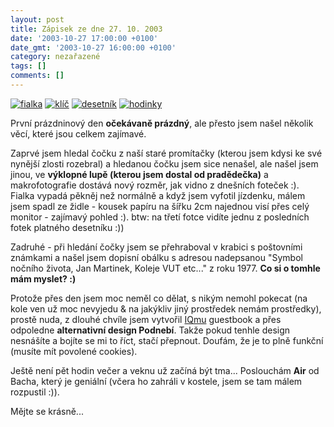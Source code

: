 ```yaml
---
layout: post
title: Zápisek ze dne 27. 10. 2003
date: '2003-10-27 17:00:00 +0100'
date_gmt: '2003-10-27 16:00:00 +0100'
category: nezařazené
tags: []
comments: []
---
```

<div >  <a href="%base_url%/assets/old-images/fialka.jpg"><img alt="fialka" src="%base_url%/assets/old-images/fialka.jpg"></a>  <a href="%base_url%/assets/old-images/klic.jpg"><img alt="klíč" src="%base_url%/assets/old-images/klic.jpg"></a>  <a href="%base_url%/assets/old-images/desetnik.jpg"><img alt="desetník" src="%base_url%/assets/old-images/desetnik.jpg"></a>  <a href="%base_url%/assets/old-images/hodinky.jpg"><img alt="hodinky" src="%base_url%/assets/old-images/hodinky.jpg"></a>  </div>
<p>První prázdninový den <strong>očekávaně prázdný</strong>, ale přesto jsem našel několik věcí, které  jsou celkem zajímavé.</p>
<p>Zaprvé jsem hledal čočku z naší staré promítačky (kterou jsem kdysi ke své nynější zlosti  rozebral) a hledanou čočku jsem sice nenašel, ale našel jsem jinou, ve <strong>výklopné lupě (kterou  jsem dostal od pradědečka)</strong> a makrofotografie dostává nový rozměr, jak vidno z dnešních foteček :).  Fialka vypadá pěkněj než normálně a když jsem vyfotil jízdenku, málem jsem spadl ze židle - kousek  papíru na šířku 2cm najednou visí přes celý monitor - zajímavý pohled :). btw: na třetí fotce vidíte  jednu z posledních fotek platného desetníku :))</p>
<p>Zadruhé - při hledání čočky jsem se přehraboval v krabici s poštovními známkami a našel jsem dopisní obálku  s adresou nadepsanou "Symbol nočního života, Jan Martinek, Koleje VUT etc..." z roku 1977. <strong>Co si o tomhle mám  myslet? :)</strong></p>
<p>Protože přes den jsem moc neměl co dělat, s nikým nemohl pokecat (na kole ven už moc nevyjedu &amp;  na jakýkliv jiný prostředek nemám prostředky), prostě nuda, z dlouhé chvíle jsem vytvořil  <a href="http://iqland.wz.cz" target="_blank">IQmu</a> guestbook a přes odpoledne <strong>alternativní design Podnebí</strong>.  Takže pokud tenhle design nesnášíte  a bojíte se mi to říct, stačí přepnout. Doufám, že je to plně funkční (musíte mít povolené cookies).</p>
<p>Ještě není pět hodin večer a veknu už začíná být tma... Poslouchám <strong>Air</strong> od Bacha, který je geniální  (včera ho zahráli v kostele, jsem se tam málem rozpustil :)).</p>
<p>Mějte se krásně...</p>
